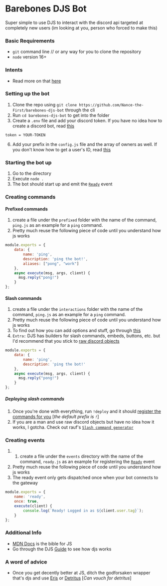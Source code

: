 # Barebones DJS Bot
Super simple to use DJS to interact with the discord api targeted at completely new users (im looking at you, person who forced to make this)

### Basic Requirements
- `git` command line // or any way for you to clone the repository
- `node` version 16+

### Intents
- Read more on that [here](https://discordjs.guide/popular-topics/intents.html#privileged-intents)

### Setting up the bot
1. Clone the repo using `git clone https://github.com/Nance-the-First/barebones-djs-bot` through the cli
2. Run `cd barebones-djs-bot` to get into the folder
4. Create a `.env` file and add your discord token. If you have no idea how to create a discord bot, read [this](https://discordjs.guide/preparations/setting-up-a-bot-application.html#creating-your-bot)
```
token = YOUR-TOKEN
```
6. Add your prefix in the `config.js` file and the array of owners as well. If you don't know how to get a user's ID, read [this](https://support.discord.com/hc/en-us/articles/206346498-Where-can-I-find-my-User-Server-Message-ID-)

### Starting the bot up
1. Go to the directory
2. Execute `node .`
3. The bot should start up and emit the [`Ready`](https://discord.com/developers/docs/topics/gateway#ready) event

### Creating commands
#### Prefixed commands
1. create a file under the `prefixed` folder with the name of the command, `ping.js` as an example for a `ping` command.
2. Pretty much reuse the following piece of code until you understand how js works
```js
module.exports = {
    data: {
        name: 'ping',
        description: 'ping the bot!',
        aliases: ["pong", "work"]
    },
    async execute(msg, args, client) {
      msg.reply("pong!")
    }
};
```
#### Slash commands
1. create a file under the `interactions` folder with the name of the command, `ping.js` as an example for a `ping` command.
2. Pretty much reuse the following piece of code until you understand how js works
3. To find out how you can add options and stuff, go through [this](https://discordjs.guide/interactions/slash-commands.html#registering-slash-commands)
4. `Extra:` DJS has builders for slash commands, embeds, buttons, etc. but I'd recommend that you stick to [raw discord objects](https://discord.com/developers/docs/interactions/application-commands#slash-commands-example-slash-command)
```js
module.exports = {
    data: {
        name: 'ping',
        description: 'ping the bot!'
    },
    async execute(msg, args, client) {
      msg.reply("pong!")
    }
};
```
##### Deploying slash commands
1. Once you're done with everything, run `!deploy` and it should [register the commands for you](https://discord.com/developers/docs/interactions/application-commands#registering-a-command) [*the default prefix is `!`*]
2. If you are a man and use raw discord objects but have no idea how it works, I gotcha. Check out rauf's [`Slash command generator`](https://rauf.wtf/slash)

### Creating events
1. 1. create a file under the `events` directory with the name of the command, `ready.js` as an example for registering the [`Ready`](https://discord.com/developers/docs/topics/gateway#ready) event
2. Pretty much reuse the following piece of code until you understand how js works
3. The ready event only gets dispatched once when your bot connects to the gateway
```js
module.exports = {
    name: 'ready',
    once: true,
    execute(client) {
        console.log(`Ready! Logged in as ${client.user.tag}`);
    }
};
```

### Additional Info
* [MDN Docs](https://developer.mozilla.org/en-US/docs/Web/JavaScript/Reference/Classes/constructor) is the bible for JS
* Go through the DJS [Guide](https://discordjs.guide) to see how djs works

### A word of advice
* Once you get decently better at JS, ditch the godforsaken wrapper that's djs and use [Eris](https://abal.moe/Eris/) or [Detritus](https://detritusjs.com/) [*Can vouch for detritus*]
